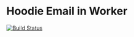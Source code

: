 # Hoodie Email in Worker

[![Build Status](https://secure.travis-ci.org/hoodiehq/worker-email-in-postmark.png?branch=master)](http://travis-ci.org/hoodiehq/worker-email-in-postmark)